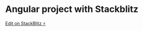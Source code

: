 # Angular project with Stackblitz

[Edit on StackBlitz ⚡️](https://stackblitz.com/edit/angular-ivy-rxb6vi)
